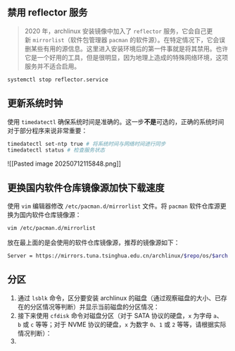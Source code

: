 ## 禁用 reflector 服务
> 2020 年，archlinux 安装镜像中加入了 `reflector` 服务，它会自己更新 `mirrorlist`（软件包管理器 `pacman` 的软件源）。在特定情况下，它会误删某些有用的源信息。这里进入安装环境后的第一件事就是将其禁用。也许它是一个好用的工具，但是很明显，因为地理上造成的特殊网络环境，这项服务并不适合启用。

```bash
systemctl stop reflector.service
```
## 更新系统时钟
使用 `timedatectl` 确保系统时间是准确的。这一步**不是**可选的，正确的系统时间对于部分程序来说非常重要：
```bash
timedatectl set-ntp true # 将系统时间与网络时间进行同步
timedatectl status # 检查服务状态
```
![[Pasted image 20250712115848.png]]
## 更换国内软件仓库镜像源加快下载速度
使用 `vim` 编辑器修改 `/etc/pacman.d/mirrorlist` 文件。将 `pacman` 软件仓库源更换为国内软件仓库镜像源：
```bash
vim /etc/pacman.d/mirrorlist
```
放在最上面的是会使用的软件仓库镜像源，推荐的镜像源如下：
```bash
Server = https://mirrors.tuna.tsinghua.edu.cn/archlinux/$repo/os/$arch # 清华大学开源软件镜像站 
```
## 分区
1. 通过 `lsblk` 命令，区分要安装 archlinux 的磁盘（通过观察磁盘的大小、已存在的分区情况等判断）并显示当前磁盘的分区情况：
2. 接下来使用 `cfdisk` 命令对磁盘分区（对于 SATA 协议的硬盘，`x` 为字母 `a`、`b` 或 `c` 等等；对于 NVME 协议的硬盘，`x` 为数字 `0`、`1` 或 `2` 等等，请根据实际情况判断）：
3. 